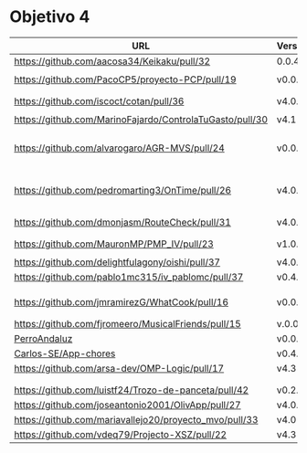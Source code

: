# Objetivo 4

| URL                                        | Versión | Alcanzado |
|--------------------------------------------|---------|-----------|
| https://github.com/aacosa34/Keikaku/pull/32 | 0.0.4 | |
| <!-- Enlace de ArturoAcf --> | | |
| https://github.com/PacoCP5/proyecto-PCP/pull/19 | v0.0.5 | ✓ |
| <!-- Enlace de SixtoCoca --> | | |
| <!-- Enlace de C V C --> | | |
| https://github.com/iscoct/cotan/pull/36 | v4.0.3 |  ✓ |
| <!-- Enlace de D H J M --> | | |
| https://github.com/MarinoFajardo/ControlaTuGasto/pull/30 |v4.1 | |
| <!-- Enlace de pabloFernandezRR --> | | |
| <!-- Enlace de dfolcha --> | | |
| <!-- Enlace de JaimeGM96 --> | | |
| <!-- Enlace de fjgallardo00 --> | | |
| https://github.com/alvarogaro/AGR-MVS/pull/24 | v0.0.7 |  ✓ |
| <!-- Enlace de Juanmihdz --> | | |
| <!-- Enlace de martahuetem --> | | |
| <!-- Enlace de manujurado1 --> | | |
| <!-- Enlace de JoseCarlosJC --> | | |
| <!-- Enlace de albegadel --> | | |
| <!-- Enlace de adrianlc3 --> | | |
| <!-- Enlace de JesusJMMA --> | | |
| <!-- Enlace de Gundisalvus2 --> | | |
| https://github.com/pedromarting3/OnTime/pull/26 | v4.0.3 | ✓ |
| <!-- Enlace de Davidmd00 --> | | |
| <!-- Enlace de LuisMart7 --> | | |
| <!-- Enlace de lovelace9981 --> | | |
| <!-- Enlace de PabloSpiegel --> | | |
| <!-- Enlace de M M J M --> | | |
| https://github.com/dmonjasm/RouteCheck/pull/31 | v4.0.2 | |
| <!-- Enlace de santim15 --> | | |
| <!-- Enlace de M P I --> | | |
| https://github.com/MauronMP/PMP_IV/pull/23 | v1.0.4 | ✓ |
| <!-- Enlace de amogue73 --> | | |
| https://github.com/delightfulagony/oishi/pull/37 | v4.0.2 |  ✓ |
| https://github.com/pablo1mc315/iv_pablomc/pull/37 | v0.4.1 | ✓ |
| <!-- Enlace de antoniojesuus --> | | |
| <!-- Enlace de ottoeprz --> | | |
| <!-- Enlace de danielsp13 --> | | |
| https://github.com/jmramirezG/WhatCook/pull/16 | v0.0.4 | |
| <!-- Enlace de chowfie --> | | |
| <!-- Enlace de crdelapuente --> | | |
| https://github.com/fjromeero/MusicalFriends/pull/15 | v.0.0.4 | |
| [PerroAndaluz](https://github.com/marcosrmartin/PerroAndaluz/pull/29) | v0.0.4 | ✓ |
| [Carlos-SE/App-chores](https://github.com/Carlos-SE/App-chores/pull/33) | v0.4.2 | |
| https://github.com/arsa-dev/OMP-Logic/pull/17 | v4.3 | ✓ |
| <!-- Enlace de RafaelT00 --> | | |
| <!-- Enlace de ignaciotitos --> | | |
| https://github.com/luistf24/Trozo-de-panceta/pull/42 | v0.2.8 | ✓ |
| https://github.com/joseantonio2001/OlivApp/pull/27 | v4.0.1 | |
| https://github.com/mariavallejo20/proyecto_mvo/pull/33 | v4.0 | ✓ |
| https://github.com/vdeq79/Projecto-XSZ/pull/22 | v4.3 |  ✓ |
